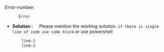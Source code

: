 Error-number:
```Powershell 
      Error 
```
- **Solution :**
   
    Please mention the working solution. `if there is single line of code use code block` or use powershell
    ```Powershell
        line-1
        line-2
    ```